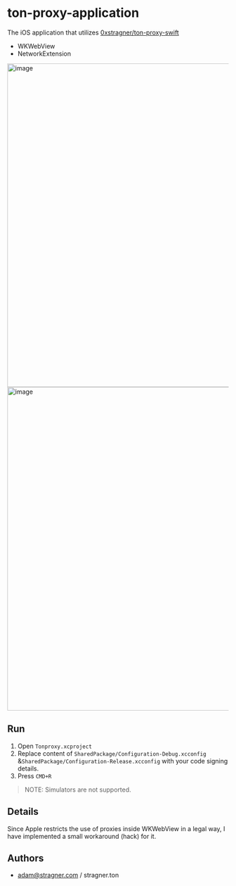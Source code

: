 # ton-proxy-application

The iOS application that utilizes [0xstragner/ton-proxy-swift](https://github.com/0xstragner/ton-proxy-swift)

- WKWebView
- NetworkExtension

<img width="735" alt="image" src="https://user-images.githubusercontent.com/9332353/202722921-a2f7a92b-c5d8-496d-aaf2-446f01fad0ae.png">
<img width="735" alt="image" src="https://user-images.githubusercontent.com/9332353/202722921-a2f7a92b-c5d8-496d-aaf2-446f01fad0ae.png">

## Run

1. Open `Tonproxy.xcproject`
2. Replace content of `SharedPackage/Configuration-Debug.xcconfig` &`SharedPackage/Configuration-Release.xcconfig` with your code signing details.
3. Press `CMD+R`

> NOTE: Simulators are not supported.

## Details

Since Apple restricts the use of proxies inside WKWebView in a legal way, I have implemented a small workaround (hack) for it.

## Authors

- adam@stragner.com / stragner.ton
